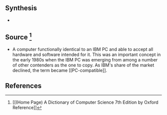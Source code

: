 ## Synthesis
- 
## Source [^1]
- A computer functionally identical to an IBM PC and able to accept all hardware and software intended for it. This was an important concept in the early 1980s when the IBM PC was emerging from among a number of other contenders as the one to copy. As IBM's share of the market declined, the term became [[PC-compatible]].
## References

[^1]: [[(Home Page) A Dictionary of Computer Science 7th Edition by Oxford Reference]]